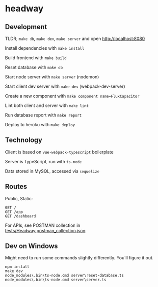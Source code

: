 # headway

## Development

TLDR; `make db`, `make dev`, `make server` and open [http://localhost:8080](http://localhost:8080)

Install dependencies with `make install`

Build frontend with `make build`

Reset database with `make db`

Start node server with `make server` (nodemon)

Start client dev server with `make dev` (webpack-dev-server)

Create a new component with `make component name=FluxCapacitor`

Lint both client and server with `make lint`

Run database report with `make report`

Deploy to heroku with `make deploy`


## Technology

Client is based on `vue-webpack-typescript` boilerplate

Server is TypeScript, run with `ts-node`

Data stored in MySQL, accessed via `sequelize`


## Routes

Public, Static:

```
GET /
GET /app
GET /dashboard
```

For APIs, see POSTMAN collection in [tests/Headway.postman_collection.json](tests/Headway.postman_collection.json)

## Dev on Windows

Might need to run some commands slightly differently. You'll figure it out.

```
npm install
make dev
node_modules\.bin\ts-node.cmd server\reset-database.ts
node_modules\.bin\ts-node.cmd server\server.ts
```
